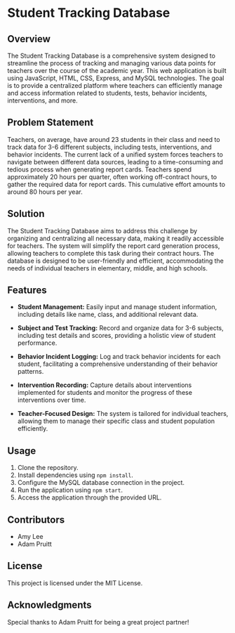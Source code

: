 # Student Tracking Database

## Overview

The Student Tracking Database is a comprehensive system designed to streamline the process of tracking and managing various data points for teachers over the course of the academic year. This web application is built using JavaScript, HTML, CSS, Express, and MySQL technologies. The goal is to provide a centralized platform where teachers can efficiently manage and access information related to students, tests, behavior incidents, interventions, and more.

## Problem Statement

Teachers, on average, have around 23 students in their class and need to track data for 3-6 different subjects, including tests, interventions, and behavior incidents. The current lack of a unified system forces teachers to navigate between different data sources, leading to a time-consuming and tedious process when generating report cards. Teachers spend approximately 20 hours per quarter, often working off-contract hours, to gather the required data for report cards. This cumulative effort amounts to around 80 hours per year.

## Solution

The Student Tracking Database aims to address this challenge by organizing and centralizing all necessary data, making it readily accessible for teachers. The system will simplify the report card generation process, allowing teachers to complete this task during their contract hours. The database is designed to be user-friendly and efficient, accommodating the needs of individual teachers in elementary, middle, and high schools.

## Features

- **Student Management:** Easily input and manage student information, including details like name, class, and additional relevant data.
  
- **Subject and Test Tracking:** Record and organize data for 3-6 subjects, including test details and scores, providing a holistic view of student performance.

- **Behavior Incident Logging:** Log and track behavior incidents for each student, facilitating a comprehensive understanding of their behavior patterns.

- **Intervention Recording:** Capture details about interventions implemented for students and monitor the progress of these interventions over time.

- **Teacher-Focused Design:** The system is tailored for individual teachers, allowing them to manage their specific class and student population efficiently.

## Usage

1. Clone the repository.
2. Install dependencies using `npm install`.
3. Configure the MySQL database connection in the project.
4. Run the application using `npm start`.
5. Access the application through the provided URL.

## Contributors

- Amy Lee
- Adam Pruitt

## License

This project is licensed under the MIT License.

## Acknowledgments

Special thanks to Adam Pruitt for being a great project partner!

